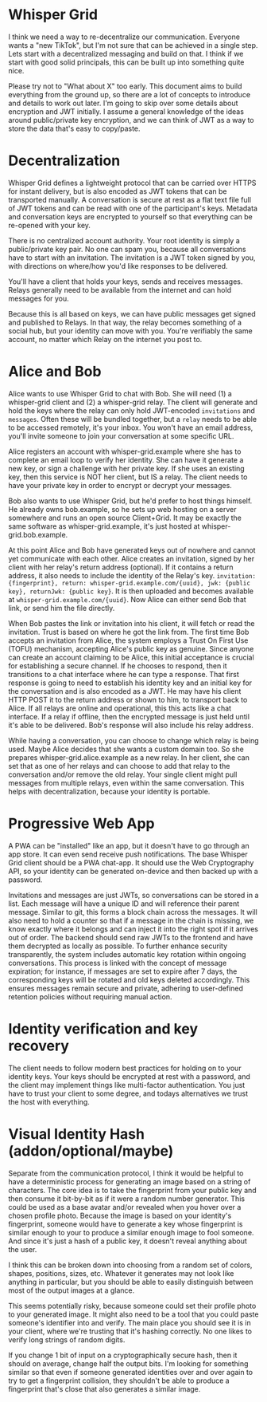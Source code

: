 # Whisper Grid

I think we need a way to re-decentralize our communication. Everyone wants a "new TikTok", but I'm not sure that can be achieved in a single step. Lets start with a decentralized messaging and build on that. I think if we start with good solid principals, this can be built up into something quite nice.

Please try not to "What about X" too early. This document aims to build everything from the ground up, so there are a lot of concepts to introduce and details to work out later. I'm going to skip over some details about encryption and JWT initially. I assume a general knowledge of the ideas around public/private key encryption, and we can think of JWT as a way to store the data that's easy to copy/paste.

# Decentralization

Whisper Grid defines a lightweight protocol that can be carried over HTTPS for instant delivery, but is also encoded as JWT tokens that can be transported manually. A conversation is secure at rest as a flat text file full of JWT tokens and can be read with one of the participant's keys. Metadata and conversation keys are encrypted to yourself so that everything can be re-opened with your key.

There is no centralized account authority. Your root identity is simply a public/private key pair. No one can spam you, because all conversations have to start with an invitation. The invitation is a JWT token signed by you, with directions on where/how you'd like responses to be delivered.

You'll have a client that holds your keys, sends and receives messages. Relays generally need to be available from the internet and can hold messages for you.

Because this is all based on keys, we can have public messages get signed and published to Relays. In that way, the relay becomes something of a social hub, but your identity can move with you. You're verifiably the same account, no matter which Relay on the internet you post to.

# Alice and Bob

Alice wants to use Whisper Grid to chat with Bob. She will need (1) a whisper-grid client and (2) a whisper-grid relay. The client will generate and hold the keys where the relay can only hold JWT-encoded `invitations` and `messages`. Often these will be bundled together, but a `relay` needs to be able to be accessed remotely, it's your inbox. You won't have an email address, you'll invite someone to join your conversation at some specific URL.

Alice registers an account with whisper-grid.example where she has to complete an email loop to verify her identity. She can have it generate a new key, or sign a challenge with her private key. If she uses an existing key, then this service is NOT her client, but IS a relay. The client needs to have your private key in order to encrypt or decrypt your messages.

Bob also wants to use Whisper Grid, but he'd prefer to host things himself. He already owns bob.example, so he sets up web hosting on a server somewhere and runs an open source Client+Grid. It may be exactly the same software as whisper-grid.example, it's just hosted at whisper-grid.bob.example.

At this point Alice and Bob have generated keys out of nowhere and cannot yet communicate with each other. Alice creates an invitation, signed by her client with her relay's return address (optional). If it contains a return address, it also needs to include the identity of the Relay's key. `invitation: {fingerprint}, return: whisper-grid.example.com/{uuid}, jwk: {public key}, returnJwk: {public key}`. It is then uploaded and becomes available at `whisper-grid.example.com/{uuid}`. Now Alice can either send Bob that link, or send him the file directly.

When Bob pastes the link or invitation into his client, it will fetch or read the invitation. Trust is based on where he got the link from. The first time Bob accepts an invitation from Alice, the system employs a Trust On First Use (TOFU) mechanism, accepting Alice's public key as genuine. Since anyone can create an account claiming to be Alice, this initial acceptance is crucial for establishing a secure channel. If he chooses to respond, then it transitions to a chat interface where he can type a response. That first response is going to need to establish his identity key and an initial key for the conversation and is also encoded as a JWT. He may have his client HTTP POST it to the return address or shown to him, to transport back to Alice. If all relays are online and operational, this this acts like a chat interface. If a relay if offline, then the encrypted message is just held until it's able to be delivered. Bob's response will also include his relay address.

While having a conversation, you can choose to change which relay is being used. Maybe Alice decides that she wants a custom domain too. So she prepares whisper-grid.alice.example as a new relay. In her client, she can set that as one of her relays and can choose to add that relay to the conversation and/or remove the old relay. Your single client might pull messages from multiple relays, even within the same conversation. This helps with decentralization, because your identity is portable.

# Progressive Web App

A PWA can be "installed" like an app, but it doesn't have to go through an app store. It can even send receive push notifications. The base Whisper Grid client should be a PWA chat-app. It should use the Web Cryptography API, so your identity can be generated on-device and then backed up with a password.

Invitations and messages are just JWTs, so conversations can be stored in a list. Each message will have a unique ID and will reference their parent message. Similar to git, this forms a block chain across the messages. It will also need to hold a counter so that if a message in the chain is missing, we know exactly where it belongs and can inject it into the right spot if it arrives out of order. The backend should send raw JWTs to the frontend and have them decrypted as locally as possible. To further enhance security transparently, the system includes automatic key rotation within ongoing conversations. This process is linked with the concept of message expiration; for instance, if messages are set to expire after 7 days, the corresponding keys will be rotated and old keys deleted accordingly. This ensures messages remain secure and private, adhering to user-defined retention policies without requiring manual action.

# Identity verification and key recovery

The client needs to follow modern best practices for holding on to your identity keys. Your keys should be encrypted at rest with a password, and the client may implement things like multi-factor authentication. You just have to trust your client to some degree, and todays alternatives we trust the host with everything.

# Visual Identity Hash (addon/optional/maybe)

Separate from the communication protocol, I think it would be helpful to have a deterministic process for generating an image based on a string of characters. The core idea is to take the fingerprint from your public key and then consume it bit-by-bit as if it were a random number generator. This could be used as a base avatar and/or revealed when you hover over a chosen profile photo. Because the image is based on your identity's fingerprint, someone would have to generate a key whose fingerprint is similar enough to your to produce a similar enough image to fool someone. And since it's just a hash of a public key, it doesn't reveal anything about the user.

I think this can be broken down into choosing from a random set of colors, shapes, positions, sizes, etc. Whatever it generates may not look like anything in particular, but you should be able to easily distinguish between most of the output images at a glance.

This seems potentially risky, because someone could set their profile photo to your generated image. It might also need to be a tool that you could paste someone's identifier into and verify. The main place you should see it is in your client, where we're trusting that it's hashing correctly. No one likes to verify long strings of random digits.

If you change 1 bit of input on a cryptographically secure hash, then it should on average, change half the output bits. I'm looking for something similar so that even if someone generated identities over and over again to try to get a fingerprint collision, they shouldn't be able to produce a fingerprint that's close that also generates a similar image.

